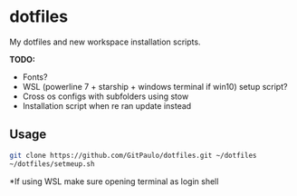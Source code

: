 # dotfiles
My dotfiles and new workspace installation scripts.

**TODO:**
- Fonts?
- WSL (powerline 7 + starship + windows terminal if win10) setup script?
- Cross os configs with subfolders using stow
- Installation script when re ran update instead

## Usage

```sh
git clone https://github.com/GitPaulo/dotfiles.git ~/dotfiles
~/dotfiles/setmeup.sh
```

*If using WSL make sure opening terminal as login shell
